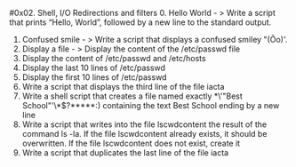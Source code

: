 #0x02. Shell, I/O Redirections and filters
0. Hello World - > Write a script that prints “Hello, World”, followed by a new line to the standard output.
1. Confused smile - > Write a script that displays a confused smiley "(Ôo)'.
2. Display a file - > Display the content of the /etc/passwd file
3. Display the content of /etc/passwd and /etc/hosts
4. Display the last 10 lines of /etc/passwd
5. Display the first 10 lines of /etc/passwd
6. Write a script that displays the third line of the file iacta
7. Write a shell script that creates a file named exactly \*\\'"Best School"\'\\*$\?\*\*\*\*\*:) containing the text Best School ending by a new line
8. Write a script that writes into the file lscwdcontent the result of the command ls -la. If the file lscwdcontent already exists, it should be overwritten. If the file lscwdcontent does not exist, create it
9. Write a script that duplicates the last line of the file iacta
